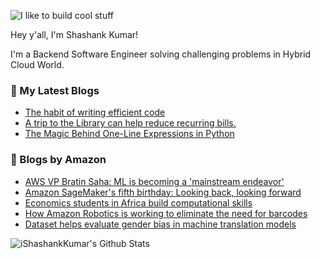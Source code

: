 ![I like to build cool stuff](https://res.cloudinary.com/dt8g3rhcy/image/upload/v1595929574/i_like_to_build_cool_shit._1_nzbwjh.png)

Hey y'all, I'm Shashank Kumar! 

I'm a Backend Software Engineer solving challenging problems in Hybrid Cloud World.

### 📕 My Latest Blogs
<!-- BLOG-POST-LIST:START -->
- [The habit of writing efficient code](https://medium.com/@ishashankkumar/the-habit-of-writing-efficient-code-153b05f04269?source=rss-d24dda280d5f------2)
- [A trip to the Library can help reduce recurring bills.](https://medium.com/swlh/a-trip-to-the-library-can-help-reduce-recurring-bills-23bca495cdf5?source=rss-d24dda280d5f------2)
- [The Magic Behind One-Line Expressions in Python](https://medium.com/swlh/the-magic-behind-one-line-expressions-in-python-816c10180c5c?source=rss-d24dda280d5f------2)
<!-- BLOG-POST-LIST:END -->

### 📕 Blogs by Amazon
<!-- AMAZON-BLOG-POST-LIST:START -->
- [AWS VP Bratin Saha: ML is becoming a &#39;mainstream endeavor&#39;](https://www.amazon.science/latest-news/aws-vp-bratin-saha-machine-learning-is-becoming-integral-to-how-companies-do-business)
- [Amazon SageMaker&#39;s fifth birthday: Looking back, looking forward](https://www.amazon.science/blog/amazon-sagemakers-fifth-birthday-looking-back-looking-forward)
- [Economics students in Africa build computational skills](https://www.amazon.science/latest-news/economics-students-in-africa-build-computational-skills)
- [How Amazon Robotics is working to eliminate the need for barcodes](https://www.amazon.science/latest-news/how-amazon-robotics-is-working-on-new-ways-to-eliminate-the-need-for-barcodes)
- [Dataset helps evaluate gender bias in machine translation models](https://www.amazon.science/blog/dataset-helps-evaluate-gender-bias-in-machine-translation-models)
<!-- AMAZON-BLOG-POST-LIST:END -->



<img align="center" alt="iShashankKumar's Github Stats" src="https://github-readme-stats.vercel.app/api?username=ishashankkumar&show_icons=true&hide_border=true" />
